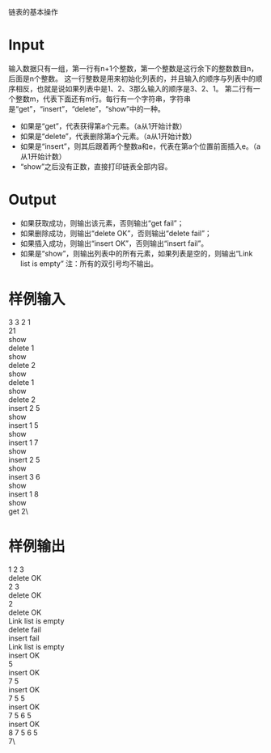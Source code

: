 链表的基本操作

# Input
输入数据只有一组，第一行有n+1个整数，第一个整数是这行余下的整数数目n，后面是n个整数。
这一行整数是用来初始化列表的，并且输入的顺序与列表中的顺序相反，也就是说如果列表中是1、2、3那么输入的顺序是3、2、1。
第二行有一个整数m，代表下面还有m行。每行有一个字符串，字符串是“get”，“insert”，“delete”，“show”中的一种。

- 如果是“get”，代表获得第a个元素。（a从1开始计数）
- 如果是“delete”，代表删除第a个元素。（a从1开始计数）
- 如果是“insert”，则其后跟着两个整数a和e，代表在第a个位置前面插入e。（a从1开始计数）
- “show”之后没有正数，直接打印链表全部内容。

# Output
- 如果获取成功，则输出该元素，否则输出“get fail”；
- 如果删除成功，则输出“delete OK”，否则输出“delete fail”；
- 如果插入成功，则输出“insert OK”，否则输出“insert fail”。
- 如果是“show”，则输出列表中的所有元素，如果列表是空的，则输出“Link list is empty”
注：所有的双引号均不输出。

# 样例输入
3 3 2 1 \
21\
show\
delete 1\
show\
delete 2\
show\
delete 1\
show\
delete 2\
insert 2 5\
show\
insert 1 5\
show\
insert 1 7\
show\
insert 2 5\
show\
insert 3 6\
show\
insert 1 8\
show\
get 2\

# 样例输出
1 2 3\
delete OK\
2 3\
delete OK\
2\
delete OK\
Link list is empty\
delete fail\
insert fail\
Link list is empty\
insert OK\
5\
insert OK\
7 5\
insert OK\
7 5 5\
insert OK\
7 5 6 5\
insert OK\
8 7 5 6 5\
7\
